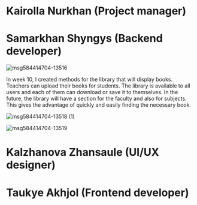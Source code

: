# Kairolla Nurkhan (Project manager)

# Samarkhan Shyngys (Backend developer)

![msg584414704-13516](https://user-images.githubusercontent.com/49468283/160340076-5d178429-581f-40af-afb3-700f23de6490.jpg)

In week 10, I created methods for the library that will display books. Teachers can upload their books for students. The library is available to all users and
each of them can download or save it to themselves. In the future, the library will have a section for the faculty and also for subjects. This gives the advantage of quickly and easily finding the necessary book.

![msg584414704-13518 (1)](https://user-images.githubusercontent.com/49468283/160340192-eafec0e4-0d5c-4096-8099-d7d381766578.jpg)

![msg584414704-13519](https://user-images.githubusercontent.com/49468283/160340249-37d87820-74a9-412c-87e1-8499d21b1cf1.jpg)

# Kalzhanova Zhansaule (UI/UX designer)

# Taukye Akhjol (Frontend developer)

